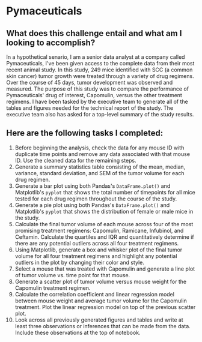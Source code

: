 # Pymaceuticals

## What does this challenge entail and what am I looking to accomplish?

In a hypothetical senario, I am a senior data analyst at a company called Pymaceuticals, I've been given access to the complete data from their most recent animal study. In this study, 249 mice identified with SCC (a common skin cancer) tumor growth were treated through a variety of drug regimens. Over the course of 45 days, tumor development was observed and measured. The purpose of this study was to compare the performance of Pymaceuticals' drug of interest, Capomulin, versus the other treatment regimens. I have been tasked by the executive team to generate all of the tables and figures needed for the technical report of the study. The executive team also has asked for a top-level summary of the study results.

## Here are the following tasks I completed:
1. Before beginning the analysis, check the data for any mouse ID with duplicate time points and remove any data associated with that mouse ID. Use the cleaned data for the remaining steps.
2. Generate a summary statistics table consisting of the mean, median, variance, standard deviation, and SEM of the tumor volume for each drug regimen.
3. Generate a bar plot using both Pandas's `DataFrame.plot()` and Matplotlib's `pyplot` that shows the total number of timepoints for all mice tested for each drug regimen throughout the course of the study.
4. Generate a pie plot using both Pandas's `DataFrame.plot()` and Matplotlib's `pyplot` that shows the distribution of female or male mice in the study.
5. Calculate the final tumor volume of each mouse across four of the most promising treatment regimens: Capomulin, Ramicane, Infubinol, and Ceftamin. Calculate the quartiles and IQR and quantitatively determine if there are any potential outliers across all four treatment regimens.
6. Using Matplotlib, generate a box and whisker plot of the final tumor volume for all four treatment regimens and highlight any potential outliers in the plot by changing their color and style.
7. Select a mouse that was treated with Capomulin and generate a line plot of tumor volume vs. time point for that mouse.
8. Generate a scatter plot of tumor volume versus mouse weight for the Capomulin treatment regimen.
9. Calculate the correlation coefficient and linear regression model between mouse weight and average tumor volume for the Capomulin treatment. Plot the linear regression model on top of the previous scatter plot.
10. Look across all previously generated figures and tables and write at least three observations or inferences that can be made from the data. Include these observations at the top of notebook.
